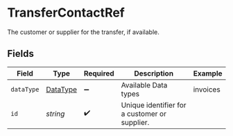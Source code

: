# TransferContactRef

The customer or supplier for the transfer, if available.


## Fields

| Field                                         | Type                                          | Required                                      | Description                                   | Example                                       |
| --------------------------------------------- | --------------------------------------------- | --------------------------------------------- | --------------------------------------------- | --------------------------------------------- |
| `dataType`                                    | [DataType](../../models/shared/datatype.md)   | :heavy_minus_sign:                            | Available Data types                          | invoices                                      |
| `id`                                          | *string*                                      | :heavy_check_mark:                            | Unique identifier for a customer or supplier. |                                               |